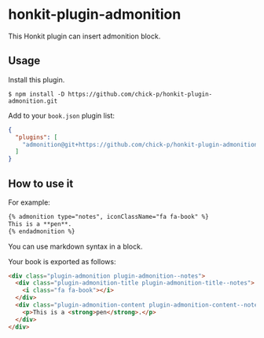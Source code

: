# honkit-plugin-admonition

This Honkit plugin can insert admonition block.

## Usage

Install this plugin.

```shell
$ npm install -D https://github.com/chick-p/honkit-plugin-admonition.git
```

Add to your `book.json` plugin list:

```json
{
  "plugins": [
    "admonition@git+https://github.com/chick-p/honkit-plugin-admonition.git"
  ]
}
```

## How to use it

For example:

```markdown
{% admonition type="notes", iconClassName="fa fa-book" %}
This is a **pen**.
{% endadmonition %}
```

You can use markdown syntax in a block.

Your book is exported as follows:

```html
<div class="plugin-admonition plugin-admonition--notes">
  <div class="plugin-admonition-title plugin-admonition-title--notes">
    <i class="fa fa-book"></i>
  </div>
  <div class="plugin-admonition-content plugin-admonition-content--notes">
    <p>This is a <strong>pen</strong>.</p>
  </div>
</div>
```
